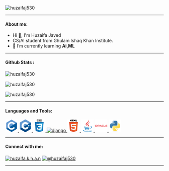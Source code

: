 <p align="left"> <img src="https://komarev.com/ghpvc/?username=huzaifaj530&label=Profile%20views&color=blueviolet&style=flat" alt="huzaifaj530" /> </p>
<hr>
<h4>About me:</h4>

- Hi 👋, I'm Huzaifa Javed<br>
- CS/AI student from Ghulam Ishaq Khan Institute.
- 🌱 I’m currently learning **Ai,ML**

<hr>

<h4>Github Stats :</h4>
<p><img align="center" src="https://github-readme-stats.vercel.app/api/top-langs?username=huzaifaj530&show_icons=true&theme=tokyonight" alt="huzaifaj530" /></p>


<p><img align="center" src="https://github-readme-stats.vercel.app/api?username=huzaifaj530&show_icons=true&locale=en&theme=tokyonight" alt="huzaifaj530" /></p>


<p><img align="center" src="https://github-readme-streak-stats.herokuapp.com/?user=huzaifaj530&theme=tokyonight" alt="huzaifaj530" /></p>

<hr>
<h4 align="left">Languages and Tools:</h4>
<p align="left"> <a href="https://www.cprogramming.com/" target="_blank" rel="noreferrer"> <img src="https://raw.githubusercontent.com/devicons/devicon/master/icons/c/c-original.svg" alt="c" width="40" height="40"/> </a> <a href="https://www.w3schools.com/cpp/" target="_blank" rel="noreferrer"> <img src="https://raw.githubusercontent.com/devicons/devicon/master/icons/cplusplus/cplusplus-original.svg" alt="cplusplus" width="40" height="40"/> </a> <a href="https://www.w3schools.com/css/" target="_blank" rel="noreferrer"> <img src="https://raw.githubusercontent.com/devicons/devicon/master/icons/css3/css3-original-wordmark.svg" alt="css3" width="40" height="40"/> </a> <a href="https://www.djangoproject.com/" target="_blank" rel="noreferrer"> <img src="https://cdn.worldvectorlogo.com/logos/django.svg" alt="django" width="40" height="40"/> </a> <a href="https://www.w3.org/html/" target="_blank" rel="noreferrer"> <img src="https://raw.githubusercontent.com/devicons/devicon/master/icons/html5/html5-original-wordmark.svg" alt="html5" width="40" height="40"/> </a> <a href="https://www.java.com" target="_blank" rel="noreferrer"> <img src="https://raw.githubusercontent.com/devicons/devicon/master/icons/java/java-original.svg" alt="java" width="40" height="40"/> </a> <a href="https://www.oracle.com/" target="_blank" rel="noreferrer"> <img src="https://raw.githubusercontent.com/devicons/devicon/master/icons/oracle/oracle-original.svg" alt="oracle" width="40" height="40"/> </a> <a href="https://www.python.org" target="_blank" rel="noreferrer"> <img src="https://raw.githubusercontent.com/devicons/devicon/master/icons/python/python-original.svg" alt="python" width="40" height="40"/> </a> </p>
<hr>



<h4 align="left">Connect with me:</h4>
<p align="left">
<a href="https://instagram.com/huzaifa.k.h.a.n" target="blank"><img align="center" src="https://raw.githubusercontent.com/rahuldkjain/github-profile-readme-generator/master/src/images/icons/Social/instagram.svg" alt="huzaifa.k.h.a.n" height="30" width="40" /></a>
<a href="https://www.youtube.com/channel/UCjAoqNwW8u4jCJrOaEW1UKw" target="blank"><img align="center" src="https://raw.githubusercontent.com/rahuldkjain/github-profile-readme-generator/master/src/images/icons/Social/youtube.svg" alt="@huzaifaj530" height="30" width="40" /></a>
</p>
<hr>
